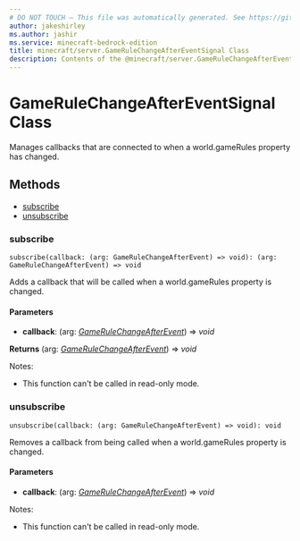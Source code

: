 ```yaml
---
# DO NOT TOUCH — This file was automatically generated. See https://github.com/mojang/minecraftapidocsgenerator to modify descriptions, examples, etc.
author: jakeshirley
ms.author: jashir
ms.service: minecraft-bedrock-edition
title: minecraft/server.GameRuleChangeAfterEventSignal Class
description: Contents of the @minecraft/server.GameRuleChangeAfterEventSignal class.
---
```

# GameRuleChangeAfterEventSignal Class

Manages callbacks that are connected to when a world.gameRules property has changed.

## Methods
- [subscribe](#subscribe)
- [unsubscribe](#unsubscribe)

### **subscribe**
`
subscribe(callback: (arg: GameRuleChangeAfterEvent) => void): (arg: GameRuleChangeAfterEvent) => void
`

Adds a callback that will be called when a world.gameRules property is changed.

#### **Parameters**
- **callback**: (arg: [*GameRuleChangeAfterEvent*](GameRuleChangeAfterEvent.md)) => *void*

**Returns** (arg: [*GameRuleChangeAfterEvent*](GameRuleChangeAfterEvent.md)) => *void*
  
Notes:
- This function can't be called in read-only mode.

### **unsubscribe**
`
unsubscribe(callback: (arg: GameRuleChangeAfterEvent) => void): void
`

Removes a callback from being called when a world.gameRules property is changed.

#### **Parameters**
- **callback**: (arg: [*GameRuleChangeAfterEvent*](GameRuleChangeAfterEvent.md)) => *void*
  
Notes:
- This function can't be called in read-only mode.
